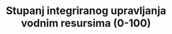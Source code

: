 ﻿---
goal_meta_link_page: 21
source_title: null
source_notes: null
published: true
actual_indicator_available: Irrigation  by  Estimated  Quantity  of  Water  Applied  to  farm  land
actual_indicator_available_description: 'Total  Farms,  Acres  Irrigated,  Acre-feet  of  water  applied'
periodicity: Every  five  years
time_period: >-
  Conducted  every  five  years.  Referenced  time  period  is  the  previous  calendar  year.  Data  collection  period  was  five  months.
graph: bar
method_of_computation: >-
  National  surveys  are  structured  in  4  components:  policies,  institutions,  management  tools,  and  financing.  Within  each  component  there  are  questions  with  defined  response  options  giving  scores  of  0-  100.  Questions  scores  are  aggregated  to  the  component  level,  and  each  component  score  is  equally  weighted  to  give  an  aggregated  indicator  score  of  0-100.  The  method  builds  on  official  UN  IWRM  status  reporting,  from  2008  and  2012,  of  the  Johannesburg  Plan  of  Implementation  from  the  UN  World  Summit  for  Sustainable  Development  (1992).
sdg_goal: 6
graph_type_description: Bar  graph
graph_status_notes: Graphed
layout: indicator
indicator: 6.5.1
un_designated_tier: '2'
un_custodial_agency: 'UNEP  (Partnering  Agencies;  UN  Water,  IUCN,  Ramsar)'
indicator_variable: acres_irrigated
indicator_definition: >-
  Taj se pokazatelj odražava u mjeri u kojoj se provodi integrirano upravljanje vodnim resursima (IWRM). Uzima u obzir različite korisnike i uporabe vode s ciljem promicanja pozitivnih društvenih, gospodarskih i ekoloških utjecaja na svim razinama, uključujući i prekogranične, gdje je to prikladno.
variable_description: null
variable_notes: null
target_id: '6.5'
has_metadata: true
rationale_interpretation: >-
  Pokazatelj bilježi stupanj implementacije svih glavnih elemenata IWRM-a. Podržava donošenje odluka na razini države, budući da se rezultati mogu razvrstati kako bi pregledali napredak na različitim aspektima. To će ojačati sudjelovanje dionika, transparentnost i odgovornost. Ona također omogućuje zemljama prepoznavanje prepreka napretku i načina na koji se one mogu riješiti. To također olakšava usklađenost između različitih ciljeva u okviru ciljeva za vodu i kanalizaciju podržavajući monitoring voda, planiranje i evaluacija, kao i izgradnja povezanih kapaciteta, a time i postizanje sveukupnoih ciljeva vezanih uz vode.
goal_meta_link: 'http://unstats.un.org/sdgs/files/metadata-compilation/Metadata-Goal-6.pdf'
unit_of_measure: Acre-feet  of  water
disaggregation_geography: 'National,  by  State  and  Water  Resources  Regions'
date_of_national_source_publication: November  2014
scheduled_update_by_SDG_team: November  2019
source_agency_staff_name: Nicole  Norris
target: >-
  Do 2030. godine, provoditi integrirano upravljanje vodnim resursima na svim razinama, uključujući i preko prekogranične suradnje prema potrebi.
indicator_name: Stupanj integriranog upravljanja vodnim resursima (0-100)
title: Stupanj integriranog upravljanja vodnim resursima (0-100)
permalink: /6-5-1/
us_method_of_computation: >-
  National  Agricultural  Statistics  Service:  Data  are  derived  from  the  Farm  and  Ranch  Irrigation  Survey  (FRIS)  sampled  from  the  Census  of  Agriculture  irrigation  data.  Farm  definition:  A  farm  is  any  place  from  which  $1,000  or  more  of  agricultural  products  were  produced  and  sold,  or  normally  would  have  been  sold,  during  the  census  or  survey  year.  Acre-feet  of  water:  An  acre-foot  of  water  is  the  quantity  of  water  required  to  cover  one  acre  to  a  depth  of  one  foot.  This  is  equivalent  to  43,560  cubic  feet  or  325,851  gallons.  Acres  irrigated:  Acres  or  area  irrigated  are  the  acres  of  agricultural  land  to  which  water  was  applied  by  any  artificial  or  controlled  means  such  as  sprinklers,  flooding,  furrows,  ditches,  gated  pipe,  hand  watered,  capillary  mats,  trough  irrigation,  ebb-and-flood  irrigation,  sub-irrigation,  and  spreader  dikes  including  pre-planted,  partial,  and  supplemental  irrigation.  Land  flooded  was  to  be  included  as  irrigated  only  if  the  water  was  diverted  to  agricultural  land  by  dams,  canals,  or  other  works.
comments_and_limitations: >-
  All  Years:  Excluded  from  these  data  are  institutional,  research,  and  experimental  operations.  Data  are  strictly  for  water  used  for  irrigation  on  farm  land  only.  2008:  Data  does  not  include  non-horticultural  land  use  for  horticultural  operations.  The  U.S.  Geological  Survey  conducts  a  water  resource  census  every  five  years  which  includes  all  water  use  within  the  country  http://water.usgs.gov/watercensus/  there  is  also  a  water  use  website  http://water.usgs.gov/watuse/
source_agency_staff_email: Nicole.norris@nass.usda.gov
source_agency_survey_dataset: National  Agricultural  Statistics  Service/Farm  and  Ranch  Irrigation  Survey
source_url: >-
  Web  source:  Table  4.  Estimated  Quantity  of  Water  Applied:  2013  and  2008  https://www.agcensus.usda.gov/Publications/2012/Online_Resources/Farm_and_Ranch_Irrigation_Survey/
graph_title: Estimated  acres  of  US  farm  land  irrigated  ********  

---